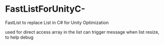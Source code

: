 # FastListForUnityC-
FastList to replace List in C# for Unity Optimization

used for direct access array in the list
can trigger message when list resize, to help debug
